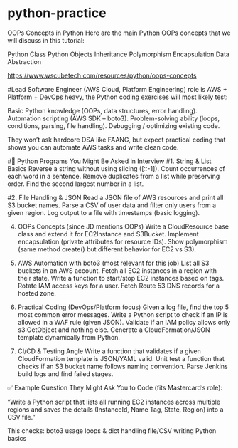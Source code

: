 # python-practice

OOPs Concepts in Python
Here are the main Python OOPs concepts that we will discuss in this tutorial:

Python Class
Python Objects
Inheritance
Polymorphism
Encapsulation
Data Abstraction


https://www.wscubetech.com/resources/python/oops-concepts

#Lead Software Engineer (AWS Cloud, Platform Engineering) role is AWS + Platform + DevOps heavy, the Python coding exercises will most likely test:

Basic Python knowledge (OOPs, data structures, error handling).
Automation scripting (AWS SDK – boto3).
Problem-solving ability (loops, conditions, parsing, file handling).
Debugging / optimizing existing code.

They won’t ask hardcore DSA like FAANG, but expect practical coding that shows you can automate AWS tasks and write clean code.

#🔹 Python Programs You Might Be Asked in Interview
#1. String & List Basics
Reverse a string without using slicing ([::-1]).
Count occurrences of each word in a sentence.
Remove duplicates from a list while preserving order.
Find the second largest number in a list.

#2. File Handling & JSON
Read a JSON file of AWS resources and print all S3 bucket names.
Parse a CSV of user data and filter only users from a given region.
Log output to a file with timestamps (basic logging).

4. OOPs Concepts (since JD mentions OOPs)
Write a CloudResource base class and extend it for EC2Instance and S3Bucket.
Implement encapsulation (private attributes for resource IDs).
Show polymorphism (same method create() but different behavior for EC2 vs S3).

4. AWS Automation with boto3 (most relevant for this job)
List all S3 buckets in an AWS account.
Fetch all EC2 instances in a region with their state.
Write a function to start/stop EC2 instances based on tags.
Rotate IAM access keys for a user.
Fetch Route 53 DNS records for a hosted zone.

5. Practical Coding (DevOps/Platform focus)
Given a log file, find the top 5 most common error messages.
Write a Python script to check if an IP is allowed in a WAF rule (given JSON).
Validate if an IAM policy allows only s3:GetObject and nothing else.
Generate a CloudFormation/JSON template dynamically from Python.

6. CI/CD & Testing Angle
Write a function that validates if a given CloudFormation template is JSON/YAML valid.
Unit test a function that checks if an S3 bucket name follows naming convention.
Parse Jenkins build logs and find failed stages.

✅ Example Question They Might Ask You to Code (fits Mastercard’s role):

“Write a Python script that lists all running EC2 instances across multiple regions and saves the details (InstanceId, Name Tag, State, Region) into a CSV file.”

This checks:
boto3 usage
loops & dict handling
file/CSV writing
Python basics
